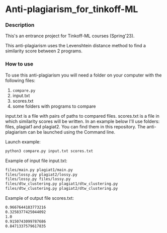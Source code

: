 # Anti-plagiarism_for_tinkoff-ML

### Description

This's an entrance project for Tinkoff-ML courses (Spring'23).

This anti-plagiarism uses the Levenshtein distance method to find a similarity score between 2 programs.


### How to use


To use this anti-plagiarism you will need a folder on your computer with the following files:
1. ```compare.py```
2. input.txt
3. scores.txt
4. some folders with programs to compare

input.txt is a file with pairs of paths to compared files.   scores.txt is a file in which similarity scores will be written.   In an example below I'll use folders: files, plagiat1 and plagiat2.   You can find them in this repository.   The anti-plagiarism can be launched using the Command line.

Launch example:
   ```sh
   python3 compare.py input.txt scores.txt
   ```
Example of input file input.txt:
   ```sh
   files/main.py plagiat1/main.py
   files/lossy.py plagiat2/lossy.py
   files/lossy.py files/lossy.py
   files/dtw_clustering.py plagiat1/dtw_clustering.py
   files/dtw_clustering.py plagiat2/dtw_clustering.py
   ```
Example of output file scores.txt:
   ```sh
   0.9667644183773216
   0.3258377425044092
   1.0
   0.9150743099787686
   0.8471337579617835
   ```
